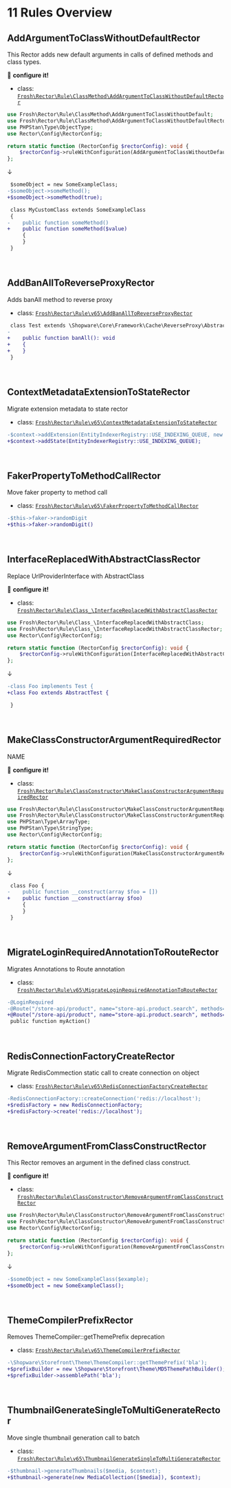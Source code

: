 # 11 Rules Overview

## AddArgumentToClassWithoutDefaultRector

This Rector adds new default arguments in calls of defined methods and class types.

:wrench: **configure it!**

- class: [`Frosh\Rector\Rule\ClassMethod\AddArgumentToClassWithoutDefaultRector`](../src/Rule/ClassMethod/AddArgumentToClassWithoutDefaultRector.php)

```php
use Frosh\Rector\Rule\ClassMethod\AddArgumentToClassWithoutDefault;
use Frosh\Rector\Rule\ClassMethod\AddArgumentToClassWithoutDefaultRector;
use PHPStan\Type\ObjectType;
use Rector\Config\RectorConfig;

return static function (RectorConfig $rectorConfig): void {
    $rectorConfig->ruleWithConfiguration(AddArgumentToClassWithoutDefaultRector::class, [new AddArgumentToClassWithoutDefault('SomeExampleClass', 'someMethod', 0, new ObjectType('SomeType'), 'someArgument')]);
};
```

↓

```diff
 $someObject = new SomeExampleClass;
-$someObject->someMethod();
+$someObject->someMethod(true);

 class MyCustomClass extends SomeExampleClass
 {
-    public function someMethod()
+    public function someMethod($value)
     {
     }
 }
```

<br>

## AddBanAllToReverseProxyRector

Adds banAll method to reverse proxy

- class: [`Frosh\Rector\Rule\v65\AddBanAllToReverseProxyRector`](../src/Rule/v65/AddBanAllToReverseProxyRector.php)

```diff
 class Test extends \Shopware\Core\Framework\Cache\ReverseProxy\AbstractReverseProxyGateway {
-
+    public function banAll(): void
+    {
+    }
 }
```

<br>

## ContextMetadataExtensionToStateRector

Migrate extension metadata to state rector

- class: [`Frosh\Rector\Rule\v65\ContextMetadataExtensionToStateRector`](../src/Rule/v65/ContextMetadataExtensionToStateRector.php)

```diff
-$context->addExtension(EntityIndexerRegistry::USE_INDEXING_QUEUE, new ArrayEntity());
+$context->addState(EntityIndexerRegistry::USE_INDEXING_QUEUE);
```

<br>

## FakerPropertyToMethodCallRector

Move faker property to method call

- class: [`Frosh\Rector\Rule\v65\FakerPropertyToMethodCallRector`](../src/Rule/v65/FakerPropertyToMethodCallRector.php)

```diff
-$this->faker->randomDigit
+$this->faker->randomDigit()
```

<br>

## InterfaceReplacedWithAbstractClassRector

Replace UrlProviderInterface with AbstractClass

:wrench: **configure it!**

- class: [`Frosh\Rector\Rule\Class_\InterfaceReplacedWithAbstractClassRector`](../src/Rule/Class_/InterfaceReplacedWithAbstractClassRector.php)

```php
use Frosh\Rector\Rule\Class_\InterfaceReplacedWithAbstractClass;
use Frosh\Rector\Rule\Class_\InterfaceReplacedWithAbstractClassRector;
use Rector\Config\RectorConfig;

return static function (RectorConfig $rectorConfig): void {
    $rectorConfig->ruleWithConfiguration(InterfaceReplacedWithAbstractClassRector::class, [new InterfaceReplacedWithAbstractClass('Foo', 'AbstractTest')]);
};
```

↓

```diff
-class Foo implements Test {
+class Foo extends AbstractTest {

 }
```

<br>

## MakeClassConstructorArgumentRequiredRector

NAME

:wrench: **configure it!**

- class: [`Frosh\Rector\Rule\ClassConstructor\MakeClassConstructorArgumentRequiredRector`](../src/Rule/ClassConstructor/MakeClassConstructorArgumentRequiredRector.php)

```php
use Frosh\Rector\Rule\ClassConstructor\MakeClassConstructorArgumentRequired;
use Frosh\Rector\Rule\ClassConstructor\MakeClassConstructorArgumentRequiredRector;
use PHPStan\Type\ArrayType;
use PHPStan\Type\StringType;
use Rector\Config\RectorConfig;

return static function (RectorConfig $rectorConfig): void {
    $rectorConfig->ruleWithConfiguration(MakeClassConstructorArgumentRequiredRector::class, [new MakeClassConstructorArgumentRequired('Foo', 0, new ArrayType(new StringType(), new StringType()))]);
};
```

↓

```diff
 class Foo {
-    public function __construct(array $foo = [])
+    public function __construct(array $foo)
     {
     }
 }
```

<br>

## MigrateLoginRequiredAnnotationToRouteRector

Migrates Annotations to Route annotation

- class: [`Frosh\Rector\Rule\v65\MigrateLoginRequiredAnnotationToRouteRector`](../src/Rule/v65/MigrateLoginRequiredAnnotationToRouteRector.php)

```diff
-@LoginRequired
-@Route("/store-api/product", name="store-api.product.search", methods={"GET", "POST"})
+@Route("/store-api/product", name="store-api.product.search", methods={"GET", "POST"}, defaults={"_loginRequired"=true})
 public function myAction()
```

<br>

## RedisConnectionFactoryCreateRector

Migrate RedisCommection static call to create connection on object

- class: [`Frosh\Rector\Rule\v65\RedisConnectionFactoryCreateRector`](../src/Rule/v65/RedisConnectionFactoryCreateRector.php)

```diff
-RedisConnectionFactory::createConnection('redis://localhost');
+$redisFactory = new RedisConnectionFactory;
+$redisFactory->create('redis://localhost');
```

<br>

## RemoveArgumentFromClassConstructRector

This Rector removes an argument in the defined class construct.

:wrench: **configure it!**

- class: [`Frosh\Rector\Rule\ClassConstructor\RemoveArgumentFromClassConstructRector`](../src/Rule/ClassConstructor/RemoveArgumentFromClassConstructRector.php)

```php
use Frosh\Rector\Rule\ClassConstructor\RemoveArgumentFromClassConstruct;
use Frosh\Rector\Rule\ClassConstructor\RemoveArgumentFromClassConstructRector;
use Rector\Config\RectorConfig;

return static function (RectorConfig $rectorConfig): void {
    $rectorConfig->ruleWithConfiguration(RemoveArgumentFromClassConstructRector::class, [new RemoveArgumentFromClassConstruct('SomeExampleClass', 0)]);
};
```

↓

```diff
-$someObject = new SomeExampleClass($example);
+$someObject = new SomeExampleClass();
```

<br>

## ThemeCompilerPrefixRector

Removes ThemeCompiler::getThemePrefix deprecation

- class: [`Frosh\Rector\Rule\v65\ThemeCompilerPrefixRector`](../src/Rule/v65/ThemeCompilerPrefixRector.php)

```diff
-\Shopware\Storefront\Theme\ThemeCompiler::getThemePrefix('bla');
+$prefixBuilder = new \Shopware\Storefront\Theme\MD5ThemePathBuilder();
+$prefixBuilder->assemblePath('bla');
```

<br>

## ThumbnailGenerateSingleToMultiGenerateRector

Move single thumbnail generation call to batch

- class: [`Frosh\Rector\Rule\v65\ThumbnailGenerateSingleToMultiGenerateRector`](../src/Rule/v65/ThumbnailGenerateSingleToMultiGenerateRector.php)

```diff
-$thumbnail->generateThumbnails($media, $context);
+$thumbnail->generate(new MediaCollection([$media]), $context);
```

<br>

